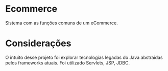 # Ecommerce
Sistema com as funções comuns de um eCommerce.
# Considerações
O intuito desse projeto foi explorar tecnologias legadas do Java abstraidas pelos frameworks atuais. Foi utilizado Servlets, JSP, JDBC.
